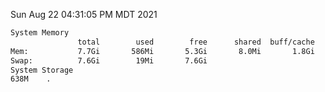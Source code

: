Sun Aug 22 04:31:05 PM MDT 2021
```bash
System Memory
               total        used        free      shared  buff/cache   available
Mem:           7.7Gi       586Mi       5.3Gi       8.0Mi       1.8Gi       6.8Gi
Swap:          7.6Gi        19Mi       7.6Gi
System Storage
638M	.
```
